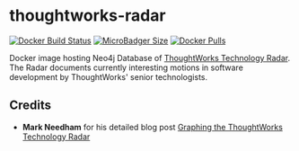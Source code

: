 # thoughtworks-radar
[![Docker Build Status](https://img.shields.io/docker/build/syedhassaanahmed/neo4j-thoughtworks-radar.svg?logo=docker)](https://hub.docker.com/r/syedhassaanahmed/neo4j-thoughtworks-radar/builds/) [![MicroBadger Size](https://img.shields.io/microbadger/image-size/syedhassaanahmed/neo4j-thoughtworks-radar.svg?logo=docker)](https://hub.docker.com/r/syedhassaanahmed/neo4j-thoughtworks-radar/tags/) [![Docker Pulls](https://img.shields.io/docker/pulls/syedhassaanahmed/neo4j-thoughtworks-radar.svg?logo=docker)](https://hub.docker.com/r/syedhassaanahmed/neo4j-thoughtworks-radar/)

Docker image hosting Neo4j Database of [ThoughtWorks Technology Radar](https://www.thoughtworks.com/radar/a-z). The Radar documents currently interesting motions in software development by ThoughtWorks' senior technologists.

## Credits
- **Mark Needham** for his detailed blog post [Graphing the ThoughtWorks Technology Radar](https://markhneedham.com/blog/2016/12/23/neo4j-graphing-the-thoughtworks-technology-radar/)